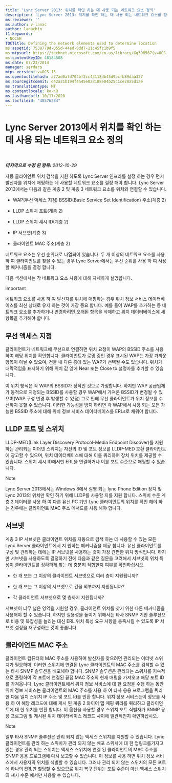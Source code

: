 ```yaml
---
title: 'Lync Server 2013: 위치를 확인 하는 데 사용 되는 네트워크 요소 정의'
description: 'Lync Server 2013: 위치를 확인 하는 데 사용 되는 네트워크 요소를 정의 합니다.'
ms.reviewer: ''
ms.author: v-lanac
author: lanachin
f1.keywords:
- NOCSH
TOCTitle: Defining the network elements used to determine location
ms:assetid: 7538779d-055d-44ed-8dd7-11c45fc1b9f5
ms:mtpsurl: https://technet.microsoft.com/en-us/library/Gg398567(v=OCS.15)
ms:contentKeyID: 48184508
ms.date: 07/23/2014
manager: serdars
mtps_version: v=OCS.15
ms.openlocfilehash: a77ad0a7d704bf2cc43118db45d9bcfb89daa327
ms.sourcegitcommit: d42a21b194f4a45e828188e04b25c1ce28a5d1ae
ms.translationtype: MT
ms.contentlocale: ko-KR
ms.lasthandoff: 10/17/2020
ms.locfileid: "48576284"
---
```

# <a name="defining-the-network-elements-used-to-determine-location-in-lync-server-2013"></a>Lync Server 2013에서 위치를 확인 하는 데 사용 되는 네트워크 요소 정의

<div data-xmlns="http://www.w3.org/1999/xhtml">

<div class="topic" data-xmlns="http://www.w3.org/1999/xhtml" data-msxsl="urn:schemas-microsoft-com:xslt" data-cs="https://msdn.microsoft.com/">

<div data-asp="https://msdn2.microsoft.com/asp">



</div>

<div id="mainSection">

<div id="mainBody">

<span> </span>

_**마지막으로 수정 된 항목:** 2012-10-29_

자동 클라이언트 위치 검색을 지원 하도록 Lync Server 인프라를 설정 하는 경우 먼저 발신자를 위치에 매핑하는 데 사용할 네트워크 요소를 결정 해야 합니다. Lync Server 2013에서는 다음과 같은 계층 2 및 계층 3 네트워크 요소를 위치와 연결할 수 있습니다.

  - WAP(무선 액세스 지점) BSSID(Basic Service Set Identification) 주소(계층 2)

  - LLDP 스위치 포트(계층 2)

  - LLDP 스위치 섀시 ID(계층 2)

  - IP 서브넷(계층 3)

  - 클라이언트 MAC 주소(계층 2)

네트워크 요소는 우선 순위대로 나열되어 있습니다. 두 개 이상의 네트워크 요소를 사용 하 여 클라이언트를 찾을 수 있는 경우 Lync Server에서는 우선 순위를 사용 하 여 사용할 메커니즘을 결정 합니다.

다음 섹션에서는 각 네트워크 요소 사용에 대해 자세하게 설명합니다.

<div>


> [!IMPORTANT]  
> 네트워크 요소를 사용 하 여 발신자를 위치에 매핑하는 경우 위치 정보 서비스 데이터베이스를 최신 상태로 유지 하는 것이 가장 중요 합니다. 예를 들어 WAP를 추가하는 등 네트워크 요소를 추가하거나 변경하려면 오래된 항목을 삭제하고 위치 데이터베이스에 새 항목을 추가해야 합니다.



</div>

<div>

## <a name="wireless-access-point"></a>무선 액세스 지점

클라이언트가 네트워크에 무선으로 연결하면 위치 요청이 WAP의 BSSID 주소를 사용하여 해당 위치를 확인합니다. 클라이언트가 로밍 중인 경우 표시된 WAP는 가장 가까운 항목이 아닐 수 있으며, 건물 내 다른 층에 있는 WAP가 선택될 수도 있습니다. 위치가 대략적임을 표시하기 위해 위치 값 앞에 Near 또는 Close to 설명자를 추가할 수 있습니다.

이 위치 방식은 각 WAP의 BSSID가 정적인 것으로 가정합니다. 하지만 WAP 공급업체가 동적으로 지정되는 BSSID를 사용할 경우 WAP에서 가져온 BSSID가 변경될 수 있으며(WAP 구성 변경 후 발생할 수 있음) 그로 인해 무선 클라이언트가 위치 정보를 수신하지 못할 수 있습니다. 이러한 가능성을 방지 하려면 각 WAP에서 사용 되는 모든 가능한 BSSID 주소에 대해 위치 정보 서비스 데이터베이스를 ERLs로 채워야 합니다.

</div>

<div>

## <a name="lldp-ports-and-switches"></a>LLDP 포트 및 스위치

LLDP-MED(Link Layer Discovery Protocol-Media Endpoint Discover)를 지원하는 관리되는 이더넷 스위치는 자신의 ID 및 포트 정보를 LLDP-MED 호환 클라이언트에 광고할 수 있으며, 위치 데이터베이스에 대해 이를 쿼리하여 장치 위치를 제공할 수 있습니다. 스위치 섀시 ID에서만 ERL을 연결하거나 이를 포트 수준으로 매핑할 수 있습니다.

<div>


> [!NOTE]  
> Lync Server 2013에서는 Windows 8에서 실행 되는 lync Phone Edition 장치 및 Lync 2013의 위치만 확인 하기 위해 LLDP를 사용할 지를 지원 합니다. 스위치 수준 계층 2 데이터를 사용 하 여 다른 유선 PC 기반 Lync 클라이언트의 위치를 확인 해야 하는 경우에는 클라이언트 MAC 주소 메서드를 사용 해야 합니다.



</div>

</div>

<div>

## <a name="subnet"></a>서브넷

계층 3 IP 서브넷은 클라이언트 위치를 자동으로 검색 하는 데 사용할 수 있는 모든 Lync Server 클라이언트에서 지 원하는 메커니즘을 제공 합니다. 유선 클라이언트를 구성 및 관리하는 데에는 IP 서브넷을 사용하는 것이 가장 간편한 위치 방식입니다. 하지만 서브넷을 사용하도록 결정하기 전에 다음과 같은 질문을 고려해서 서브넷의 위치 특성이 클라이언트를 정확하게 찾는 데 충분히 적합한지 여부를 확인하십시오.

  - 한 개 또는 그 이상의 클라이언트 서브넷으로 여러 층이 지원됩니까?

  - 한 개 또는 그 이상의 서브넷으로 건물 외부까지 지원됩니까?

  - 각 클라이언트 서브넷으로 몇 층까지 지원됩니까?

서브넷이 너무 넓은 영역을 지원할 경우, 클라이언트 위치를 찾기 위한 다른 메커니즘을 사용해야 할 수 있습니다. 하지만 실용성을 높이기 위해서는 타사 SNMP 기반 솔루션으로 비용 및 복잡성을 늘리는 대신 ERL 위치 특성 요구 사항을 충족시킬 수 있도록 IP 서브넷 설정을 재구성하는 것이 좋습니다.

</div>

<div>

## <a name="client-mac-address"></a>클라이언트 MAC 주소

클라이언트 컴퓨터의 MAC 주소를 사용하여 발신자를 찾으려면 관리되는 이더넷 스위치가 필요하며, 이러한 스위치에 연결된 Lync 클라이언트의 MAC 주소를 검색할 수 있는 타사 SNMP 솔루션을 배포해야 합니다. SNMP 솔루션은 관리되는 스위치를 지속적으로 폴링하여 각 포트에 연결된 끝점 MAC 주소의 현재 매핑을 가져오고 해당 포트 ID를 가져옵니다. Lync 클라이언트에서 위치 정보 서비스에 대 한 요청을 수행 하는 동안 위치 정보 서비스는 클라이언트의 MAC 주소를 사용 하 여 타사 응용 프로그램을 쿼리 한 다음 일치 스위치 IP 주소 및 포트 Id를 반환 합니다. 위치 정보 서비스는이 정보를 사용 하 여 해당 레코드에 대해 게시 된 계층 2 와이어 맵 매핑 쿼리를 쿼리하고 클라이언트에 대 한 위치를 반환 합니다. 이 옵션을 사용할 경우 스위치 포트 식별자가 SNMP 응용 프로그램 및 게시된 위치 데이터베이스 레코드 사이에 일관적인지 확인하십시오.

<div>


> [!NOTE]  
> 일부 타사 SNMP 솔루션은 관리 되지 않는 액세스 스위치를 지원할 수 있습니다. Lync 클라이언트를 관리 하는 스위치가 관리 되지 않는 배포 스위치에 대 한 업링크를가지고 있는 경우 관리 되는 스위치는 액세스 스위치에 연결 된 클라이언트의 MAC 주소를 SNMP 응용 프로그램에 다시 보고할 수 있습니다. 이 정보를 사용 하면 위치 정보 서비스에서 사용자의 위치를 식별할 수 있습니다. 그러나 관리 되지 않는 스위치의 모든 포트에 하나의 ERL만 할당할 수 있으므로 위치 복구 단위는 포트 수준이 아닌 액세스 스위치의 섀시 수준 에서만 사용할 수 있습니다.



</div>

</div>

</div>

<span> </span>

</div>

</div>

</div>

